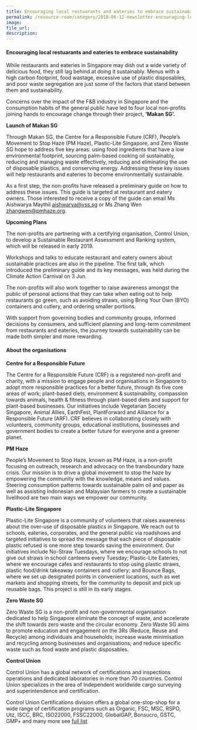```yaml
---  
title: Encouraging local restuarants and eateries to embrace sustainability
permalink: /resource-room/category/2018-06-12-newsletter-encouraging-local-restaurants-and-eateries-to-embrace-sustainability/  
image:  
file_url:  
description:  
---   
```


#### Encouraging local restuarants and eateries to embrace sustainability  

While restaurants and eateries in Singapore may dish out a wide variety of delicious food, they still lag behind at doing it sustainably. Menus with a high carbon footprint, food wastage, excessive use of plastic disposables, and poor waste segregation are just some of the factors that stand between them and sustainability.  

Concerns over the impact of the F&B industry in Singapore and the consumption habits of the general public have led to four local non-profits joining hands to encourage change through their project, **‘Makan SG’.**  

**Launch of Makan SG**  

Through Makan SG, the Centre for a Responsible Future (CRF), People’s Movement to Stop Haze (PM Haze), Plastic-Lite Singapore, and Zero Waste SG hope to address five key areas: using food ingredients that have a low environmental footprint, sourcing palm-based cooking oil sustainably, reducing and managing waste effectively, reducing and eliminating the use of disposable plastics, and conserving energy. Addressing these key issues will help restaurants and eateries to become environmentally sustainable.  

As a first step, the non-profits have released a preliminary guide on how to address these issues. This guide is targeted at restaurant and eatery owners. Those interested to receive a copy of the guide can email Ms Aishwarya Maythil aishwarya@vss.sg or Ms Zhang Wen zhangwen@pmhaze.org.  

**Upcoming Plans**  

The non-profits are partnering with a certifying organisation, Control Union, to develop a Sustainable Restaurant Assessment and Ranking system, which will be released in early 2019.  

Workshops and talks to educate restaurant and eatery owners about sustainable practices are also in the pipeline. The first talk, which introduced the preliminary guide and its key messages, was held during the Climate Action Carnival on 3 Jun.  

The non-profits will also work together to raise awareness amongst the public of personal actions that they can take when eating out to help restaurants go green, such as avoiding straws, using Bring Your Own (BYO) containers and cutlery, and ordering smaller portions.  

With support from governing bodies and community groups, informed decisions by consumers, and sufficient planning and long-term commitment from restaurants and eateries, the journey towards sustainability can be made both simpler and more rewarding.  

#### About the organisations  

**Centre for a Responsible Future**  

The Centre for a Responsible Future (CRF) is a registered non-profit and charity, with a mission to engage people and organisations in Singapore to adopt more responsible practices for a better future, through its five core areas of work; plant-based diets, environment & sustainability, compassion towards animals, health & fitness through plant-based diets and support for plant-based businesses. Our initiatives include Vegetarian Society Singapore, Animal Allies, EarthFest, PlantForward and Alliance for a Responsible Future (ARF). CRF believes in collaborating closely with volunteers, community groups, educational institutions, businesses and government bodies to create a better future for everyone and a greener planet.  

**PM Haze**  

People’s Movement to Stop Haze, known as PM Haze, is a non-profit focusing on outreach, research and advocacy on the transboundary haze crisis. Our mission is to drive a global movement to stop the haze by empowering the community with the knowledge, means and values. Steering consumption patterns towards sustainable palm oil and paper as well as assisting Indonesian and Malaysian farmers to create a sustainable livelihood are two main ways we empower our community.  

**Plastic-Lite Singapore**  

Plastic-Lite Singapore is a community of volunteers that raises awareness about the over-use of disposable plastics in Singapore. We reach out to schools, eateries, corporates, and the general public via roadshows and targeted initiatives to spread the message that each piece of disposable plastic refused is one more step towards saving the environment. Our initiatives include No-Straw Tuesdays, where we encourage schools to not give out straws in school canteens every Tuesday; Plastic-Lite Eateries, where we encourage cafes and restaurants to stop using plastic straws, plastic food/drink takeaway containers and cutlery; and Bounce Bags, where we set up designated points in convenient locations, such as wet markets and shopping streets, for the community to deposit and pick up reusable bags. This project is still in its early stages.  

**Zero Waste SG**  

Zero Waste SG is a non-profit and non-governmental organisation dedicated to help Singapore eliminate the concept of waste, and accelerate the shift towards zero waste and the circular economy. Zero Waste SG aims to promote education and engagement on the 3Rs (Reduce, Reuse and Recycle) among individuals and households; increase waste minimisation and recycling among businesses and organisations; and reduce specific waste such as food waste and plastic disposables.  

**Control Union**  

Control Union has a global network of certifications and inspections operations and dedicated laboratories in more than 70 countries. Control Union specializes in the area of Independent worldwide cargo surveying and superintendence and certification.  

Control Union Certifications division offers a global one-stop-shop for a wide range of certification programs such as Organic, FSC, MSC, RSPO, Utz, ISCC, BRC, ISO22000, FSSC22000, GlobalGAP, Bonsucro, GSTC, GMP+ and many more see [full list](http://certifications.controlunion.com/)  
